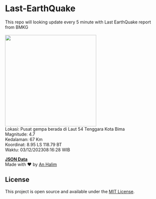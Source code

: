 # Last-EarthQuake
This repo will looking update every 5 minute with Last EarthQuake report from BMKG
<br>
<br>
<img src="https://static.bmkg.go.id/20231203081628.mmi.jpg" width="300"/>
<br>
Lokasi: Pusat gempa berada di Laut 54 Tenggara Kota Bima <br>
Magnitude: 4.7 <br>
Kedalaman: 67 Km <br>
Koordinat: 8.95 LS 118.79 BT <br>
Waktu: 03/12/202308:16:28 WIB <br>

<a href="./data/data.json">**JSON Data**</a>
<br>
Made with ❤️ by <a href="https://github.com/an-halim">An Halim</a>
## License

This project is open source and available under the [MIT License](LICENSE).
